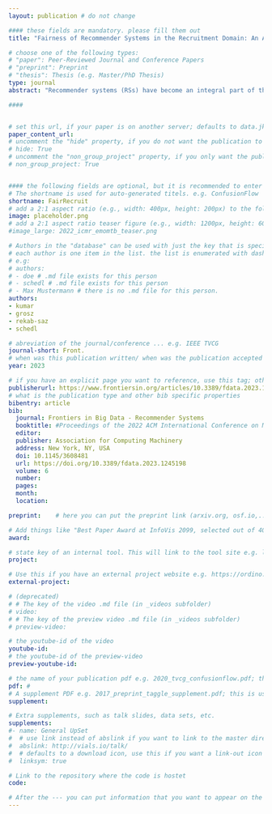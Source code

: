 ```yaml
---
layout: publication # do not change

#### these fields are mandatory. please fill them out
title: "Fairness of Recommender Systems in the Recruitment Domain: An Analysis from Technical and Legal Perspectives" # title of your publication 

# choose one of the following types:
# "paper": Peer-Reviewed Journal and Conference Papers
# "preprint": Preprint
# "thesis": Thesis (e.g. Master/PhD Thesis)
type: journal
abstract: "Recommender systems (RSs) have become an integral part of the hiring process, be it via job advertisement ranking systems (job recommenders) for the potential employee or candidate ranking systems (candidate recommenders) for the employer. As seen in other domains, RSs are prone to harmful biases, unfair algorithmic behavior, and even discrimination in a legal sense. Some cases, such as salary equity in regards to gender (gender pay gap), stereotypical job perceptions along gendered lines, or biases toward other subgroups sharing specific characteristics in candidate recommenders, can have profound ethical and legal implications. In this survey, we discuss the current state of fairness research considering the fairness definitions (e.g., demographic parity and equal opportunity) used in recruitment-related RSs (RRSs). We investigate from a technical perspective the approaches to improve fairness, like synthetic data generation, adversarial training, protected subgroup distributional constraints, and post-hoc re-ranking. Thereafter, from a legal perspective, we contrast the fairness definitions and the effects of the aforementioned approaches with existing EU and US law requirements for employment and occupation, and second, we ascertain whether and to what extent EU and US law permits such approaches to improve fairness. We finally discuss the advances that RSs have made in terms of fairness in the recruitment domain, compare them with those made in other domains, and outline existing open challenges." # insert the abstract of your publication between the quotes; you can use html e.g. to make links (<a></a>) or generate bold (<b></b>) etc. text 

####


# set this url, if your paper is on another server; defaults to data.jku-vds-lab.at
paper_content_url: 
# uncomment the "hide" property, if you do not want the publication to be displayed on the website (usually you don't need this)
# hide: True
# uncomment the "non_group_project" property, if you only want the publication to be displayed on your personal page (i.e. publications where you contributed, but does not have anything to do with the Vis Group e.g. Master Thesis,...)
# non_group_project: True


#### the following fields are optional, but it is recommended to enter as much information as possible
# The shortname is used for auto-generated titels. e.g. ConfusionFlow
shortname: FairRecruit
# add a 2:1 aspect ratio (e.g., width: 400px, height: 200px) to the folder /assets/images/papers/ e.g. 2020_tvcg_confusionflow.png
image: placeholder.png
# add a 2:1 aspect ratio teaser figure (e.g., width: 1200px, height: 600px) to the folder /assets/images/papers/ e.g. 2020_tvcg_confusionflow_teaser.png
#image_large: 2022_icmr_emomtb_teaser.png

# Authors in the "database" can be used with just the key that is specified in the corresponding .md file (usually it is the lastname in lower case e.g. doe). Authors that do not have an individual page here should be stated with their full name (e.g. John Doe)
# each author is one item in the list. the list is enumerated with dashes ("-")
# e.g:
# authors:
# - doe # .md file exists for this person
# - schedl # .md file exists for this person
# - Max Mustermann # there is no .md file for this person.
authors:
- kumar
- grosz 
- rekab-saz
- schedl

# abreviation of the journal/conference ... e.g. IEEE TVCG
journal-short: Front. 
# when was this publication written/ when was the publication accepted (e.g. 2020)
year: 2023

# if you have an explicit page you want to reference, use this tag; otherwise it will be generated from your doi
publisherurl: https://www.frontiersin.org/articles/10.3389/fdata.2023.1245198
# what is the publication type and other bib specific properties
bibentry: article
bib:
  journal: Frontiers in Big Data - Recommender Systems
  booktitle: #Proceedings of the 2022 ACM International Conference on Multimedia Retrieval (ICMR)
  editor: 
  publisher: Association for Computing Machinery 
  address: New York, NY, USA
  doi: 10.1145/3608481
  url: https://doi.org/10.3389/fdata.2023.1245198
  volume: 6
  number: 
  pages: 
  month:
  location: 

preprint:	 # here you can put the preprint link (arxiv.org, osf.io,...) e.g. https://arxiv.org/abs/1910.00969

# Add things like "Best Paper Award at InfoVis 2099, selected out of 4000 submissions"
award:

# state key of an internal tool. This will link to the tool site e.g. lineup (usually not needed)
project: 

# Use this if you have an external project website e.g. https://ordino.caleydoapp.org/
external-project: 

# (deprecated)
# # The key of the video .md file (in _videos subfolder)
# video: 
# # The key of the preview video .md file (in _videos subfolder)
# preview-video:

# the youtube-id of the video
youtube-id: 
# the youtube-id of the preview-video
preview-youtube-id: 

# the name of your publication pdf e.g. 2020_tvcg_confusionflow.pdf; this is usually uploaded to the caleydo aws server
pdf: # 
# A supplement PDF e.g. 2017_preprint_taggle_supplement.pdf; this is usually uploaded to the caleydo aws server
supplement: 

# Extra supplements, such as talk slides, data sets, etc.
supplements:
#- name: General UpSet
#  # use link instead of abslink if you want to link to the master directory
#  abslink: http://vials.io/talk/
#  # defaults to a download icon, use this if you want a link-out icon
#  linksym: true

# Link to the repository where the code is hostet
code: 

# After the --- you can put information that you want to appear on the website using markdown formatting or HTML. A good example are acknowledgements, extra references, an erratum, etc.
---
```


